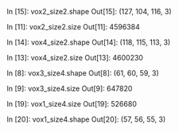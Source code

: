 In [15]: vox2_size2.shape
Out[15]: (127, 104, 116, 3)

In [11]: vox2_size2.size
Out[11]: 4596384

In [14]: vox4_size2.shape
Out[14]: (118, 115, 113, 3)

In [13]: vox4_size2.size
Out[13]: 4600230

In [8]: vox3_size4.shape
Out[8]: (61, 60, 59, 3)

In [9]: vox3_size4.size
Out[9]: 647820

In [19]: vox1_size4.size
Out[19]: 526680

In [20]: vox1_size4.shape
Out[20]: (57, 56, 55, 3)